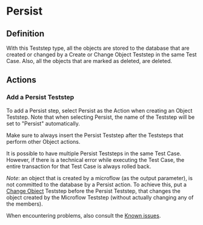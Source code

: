 # Persist

## Definition

With this Teststep type, all the objects are stored to the database that are created or changed by a Create or Change Object Teststep in the same Test Case. Also, all the objects that are marked as deleted, are deleted. 

## Actions

### Add a Persist Teststep

To add a Persist step, select Persist as the Action when creating an Object Teststep. Note that when selecting Persist, the name of the Teststep will be set to "Persist" automatically.

Make sure to always insert the Persist Teststep after the Teststeps that perform other Object actions. 

It is possible to have multiple Persist Teststeps in the same Test Case. However, if there is a technical error while executing the Test Case, the entire transaction for that Test Case is always rolled back.

_Note_: an object that is created by a microflow (as the output parameter), is not committed to the database by a Persist action. To achieve this, put a [Change Object](change) Teststep before the Persist Teststep, that changes the object created by the Microflow Teststep (without actually changing any of the members).

When encountering problems, also consult the [Known issues](../../knownissues/persist-step-fails).